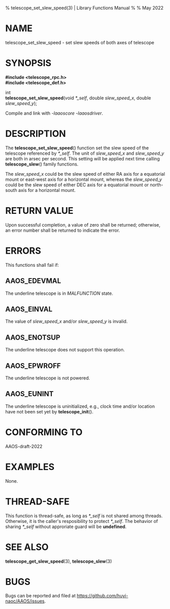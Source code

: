 % telescope\_set\_slew\_speed(3) | Library Functions Manual
%
% May 2022

NAME
====

telescope\_set\_slew\_speed - set slew speeds of both axes of telescope

SYNOPSIS
========

**#include <telescope_rpc.h>**  
**#include <telescope_def.h>**

int  
**telescope_set_slew_speed**(void *\*\_self*, double *slew_speed_x*, double *slew_speed_y*);

Compile and link with *-laaoscore* *-laaosdriver*.

DESCRIPTION
===========

The **telescope_set_slew_speed**() function set the slew speed of the telescope referenced by *\*\_self*. The unit of *slew_speed_x* and *slew_speed_y* are both in arsec per second. This setting will be applied next time calling **telescope_slew**() family functions. 

The *slew_speed_x* could be the slew speed of either RA axis for a equatorial mount or east-west axis for a horizontal mount, whereas the *slew_speed_y* could be the slew speed of either DEC axis for a equatorial mount or north-south axis for a horizontal mount. 

RETURN VALUE
============

Upon successful completion, a value of zero shall be returned; otherwise, an error number shall be returned to indicate the error.

ERRORS
======

This functions shall fail if:

AAOS\_EDEVMAL
------------

The underline telescope is in *MALFUNCTION* state.

AAOS\_EINVAL
------------

The value of  *slew\_speed\_x* and/or *slew\_speed\_y* is invalid. 

AAOS\_ENOTSUP
------------

The underline telescope does not support this operation.

AAOS\_EPWROFF
------------

The underline telescope is not powered.

AAOS\_EUNINT
-----------

The underline telescope is uninitialized, e.g., clock time and/or location have not been set yet by **telescope_init**().

CONFORMING TO
=============

AAOS-draft-2022

EXAMPLES
========

None.

THREAD-SAFE
===========

This function is thread-safe, as long as *\*\_self* is not shared among threads. Otherwise, it is the caller's resposibility to protect *\*\_self*. The behavior of sharing *\*\_self* without approriate guard will be **undefined**.

SEE ALSO
========

**telescope_get_slew_speed**(3), **telescope_slew**(3)

BUGS
====

Bugs can be reported and filed at https://github.com/huyi-naoc/AAOS/issues.

